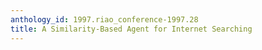 ```yaml
---
anthology_id: 1997.riao_conference-1997.28
title: A Similarity-Based Agent for Internet Searching
---
```

